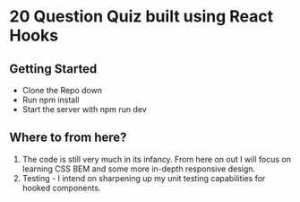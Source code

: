 # 20 Question Quiz built using React Hooks

## Getting Started
* Clone the Repo down
* Run npm install
* Start the server with npm run dev

## Where to from here?
1) The code is still very much in its infancy. From here on out I will focus on learning CSS BEM and some more in-depth responsive design.
2) Testing - I intend on sharpening up my unit testing capabilities for hooked components.
